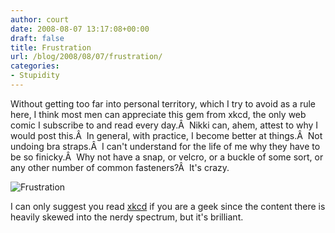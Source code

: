 ```yaml
---
author: court
date: 2008-08-07 13:17:08+00:00
draft: false
title: Frustration
url: /blog/2008/08/07/frustration/
categories:
- Stupidity
---
```


Without getting too far into personal territory, which I try to avoid as a rule here, I think most men can appreciate this gem from xkcd, the only web comic I subscribe to and read every day.Â  Nikki can, ahem, attest to why I would post this.Â  In general, with practice, I become better at things.Â  Not undoing bra straps.Â  I can't understand for the life of me why they have to be so finicky.Â  Why not have a snap, or velcro, or a buckle of some sort, or any other number of common fasteners?Â  It's crazy.

![Frustration](http://imgs.xkcd.com/comics/frustration.png)


I can only suggest you read [xkcd](http://xkcd.com/) if you are a geek since the content there is heavily skewed into the nerdy spectrum, but it's brilliant.
